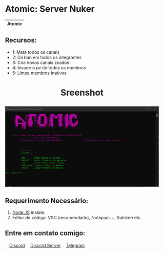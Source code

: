   # Atomic: Server Nuker

  | Atomic | 
  | ------------- |
  ## Recursos:  
  * 1: Mata todos os canais
  * 2: Da ban em todos os integrantes
  * 3: Cria novos canais zoados
  * 4: Invade o pv de todos os membros
  * 5: Limpa membros inativos
  # <p align="center">Sreenshot
  ![sreenshot](screenshot.PNG)
  
  ## Requerimento Necessário:
  
  1. [Node.JS](https://nodejs.org/en/) instale.
  2. Editor de código: VSC (recomendado), Notepad++, Sublime etc.
  
  ## Entre em contato comigo:

﹒[Discord](gxmxs#0001)
﹒[Discord Server](https://discord.gg/pJng7qsN7G)
﹒[Telegram](https://t.me/gxmxss)